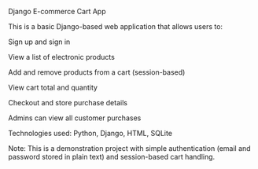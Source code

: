 Django E-commerce Cart App

This is a basic Django-based web application that allows users to:

Sign up and sign in

View a list of electronic products

Add and remove products from a cart (session-based)

View cart total and quantity

Checkout and store purchase details

Admins can view all customer purchases


Technologies used: Python, Django, HTML, SQLite

Note: This is a demonstration project with simple authentication (email and password stored in plain text) and session-based cart handling.

